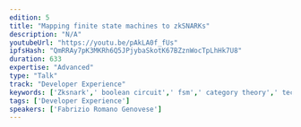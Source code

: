 ```yaml
---
edition: 5
title: "Mapping finite state machines to zkSNARKs"
description: "N/A"
youtubeUrl: "https://youtu.be/pAkLA0f_fUs"
ipfsHash: "QmRRAy7pK3MKRh6Q5JPjybaSkotK67BZznWocTpLhHk7U8"
duration: 633
expertise: "Advanced"
type: "Talk"
track: "Developer Experience"
keywords: ['Zksnark',' boolean circuit',' fsm',' category theory',' technical']
tags: ['Developer Experience']
speakers: ['Fabrizio Romano Genovese']
---
```

